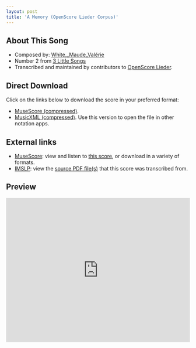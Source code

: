 ```yaml
---
layout: post
title: 'A Memory (OpenScore Lieder Corpus)'
---
```


## About This Song

- Composed by: [White,_Maude_Valérie](https://fourscoreandmore.org/openscore/lieder/White,_Maude_Valérie)
- Number 2 from [3 Little Songs](https://fourscoreandmore.org/openscore/lieder/White,_Maude_Valérie/3_Little_Songs)
- Transcribed and maintained by contributors to [OpenScore Lieder].

[OpenScore Lieder]: https://musescore.com/openscore-lieder-corpus

## Direct Download

Click on the links below to download the score in your preferred format:
- [MuseScore (compressed)](https://github.com/openscore/lieder/blob/main/scores/White,_Maude_Valérie/3_Little_Songs/2_A_Memory/lc6202530.mscz?raw=true).
- [MusicXML (compressed)](https://github.com/openscore/lieder/blob/main/scores/White,_Maude_Valérie/3_Little_Songs/2_A_Memory/lc6202530.mxl?raw=true). Use this version to open the file in other notation apps.

## External links

- [MuseScore]: view and listen to [this score][MuseScore], or download in a variety of formats.
- [IMSLP]: view the [source PDF file(s)][IMSLP] that this score was transcribed from.

[MuseScore]: https://musescore.com/score/6202530
[IMSLP]: https://imslp.org/wiki/Special:ReverseLookup/629930

## Preview

<iframe width="100%" height="394" src="https://musescore.com/openscore-lieder-corpus/scores/6202530/embed" frameborder="0" allowfullscreen allow="autoplay; fullscreen"></iframe>
